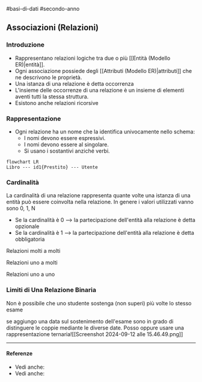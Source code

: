 #basi-di-dati #secondo-anno 

## Associazioni (Relazioni)

### Introduzione

- Rappresentano relazioni logiche tra due o più [[Entità (Modello ER)|entità]]. 
- Ogni associazione possiede degli [[Attributi (Modello ER)|attributi]] che ne descrivono le proprietà.
- Una istanza di una relazione è detta occorrenza
- L'insieme delle occorrenze di una relazione è un insieme di elementi aventi tutti la stessa struttura. 
- Esistono anche relazioni ricorsive

### Rappresentazione

- Ogni relazione ha un nome che la identifica univocamente nello schema:
	- I nomi devono essere espressivi.
	- I nomi devono essere al singolare.
	- Si usano i sostantivi anziché verbi.

```mermaid
flowchart LR
Libro --- id1{Prestito} --- Utente
```

### Cardinalità

La cardinalità di una relazione rappresenta quante volte una istanza di una entità può essere coinvolta nella relazione. In genere i valori utilizzati vanno sono 0, 1, N

- Se la cardinalità è 0 --> la partecipazione dell'entità alla relazione è detta opzionale
- Se la cardinalità è 1 --> la partecipazione dell'entità alla relazione è detta obbligatoria

Relazioni molti a molti

Relazioni uno a molti

Relazioni uno a uno

### Limiti di Una Relazione Binaria

Non è possibile che uno studente sostenga (non superi) più volte lo stesso esame

se aggiungo una data sul sostenimento dell'esame sono in grado di distinguere le coppie mediante le diverse date. Posso oppure usare una rappresentazione ternaria![[Screenshot 2024-09-12 alle 15.46.49.png]]

---

#### Referenze

- Vedi anche: 
- Vedi anche:
